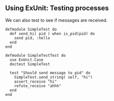 ## Using ExUnit: Testing processes

We can also test to see if messages are received.

```
defmodule SimpleTest do
  def send_hi( pid ) when is_pid(pid) do
  	send pid, :hello
  end
end

defmodule SimpleTestTest do
  use ExUnit.Case
  doctest SimpleTest

  test "Should send message to pid" do
    SimpleTest.send_string( self, "hi")
    assert_receive "hi"
    refute_receive "ahhh"
  end
end
```